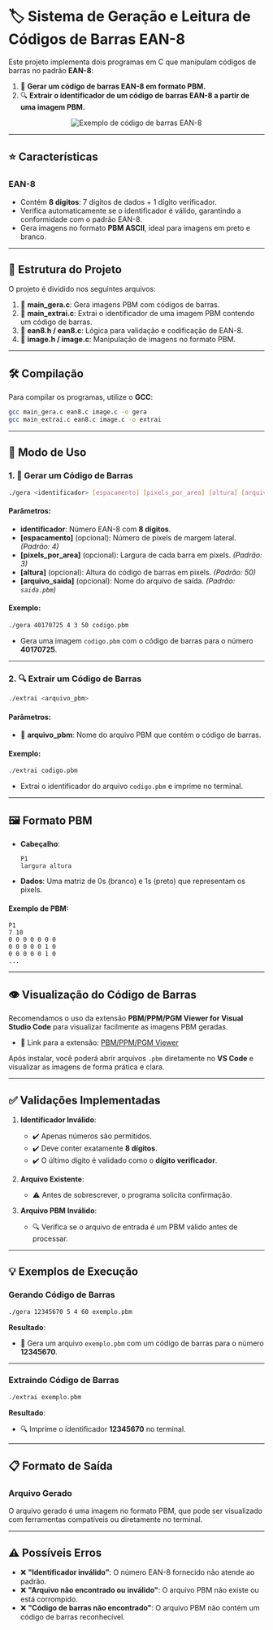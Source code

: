 # 🏷️ **Sistema de Geração e Leitura de Códigos de Barras EAN-8**
Este projeto implementa dois programas em C que manipulam códigos de barras no padrão **EAN-8**:
1. 🎨 **Gerar um código de barras EAN-8 em formato PBM.**
2. 🔍 **Extrair o identificador de um código de barras EAN-8 a partir de uma imagem PBM.**

<div align="center">
  <img src="https://pt.activebarcode.com/codes/imagesmainexample/ean8.gif" alt="Exemplo de código de barras EAN-8">
</div>

---

## ⭐ **Características**
### EAN-8
- Contém **8 dígitos**: 7 dígitos de dados + 1 dígito verificador.
- Verifica automaticamente se o identificador é válido, garantindo a conformidade com o padrão EAN-8.
- Gera imagens no formato **PBM ASCII**, ideal para imagens em preto e branco.

---

## 📁 **Estrutura do Projeto**
O projeto é dividido nos seguintes arquivos:
1. 📄 **main_gera.c**: Gera imagens PBM com códigos de barras.
2. 📄 **main_extrai.c**: Extrai o identificador de uma imagem PBM contendo um código de barras.
3. 📄 **ean8.h / ean8.c**: Lógica para validação e codificação de EAN-8.
4. 📄 **image.h / image.c**: Manipulação de imagens no formato PBM.

---

## 🛠️ **Compilação**
Para compilar os programas, utilize o **GCC**:
```bash
gcc main_gera.c ean8.c image.c -o gera
gcc main_extrai.c ean8.c image.c -o extrai
```

---

## 📖 **Modo de Uso**

### 1. 🎨 **Gerar um Código de Barras**
```bash
./gera <identificador> [espacamento] [pixels_por_area] [altura] [arquivo_saida]
```
#### **Parâmetros**:
- **identificador**: Número EAN-8 com **8 dígitos**.
- **[espacamento]** (opcional): Número de pixels de margem lateral. *(Padrão: 4)*
- **[pixels_por_area]** (opcional): Largura de cada barra em pixels. *(Padrão: 3)*
- **[altura]** (opcional): Altura do código de barras em pixels. *(Padrão: 50)*
- **[arquivo_saida]** (opcional): Nome do arquivo de saída. *(Padrão: `saida.pbm`)*

#### **Exemplo**:
```bash
./gera 40170725 4 3 50 codigo.pbm
```
- Gera uma imagem `codigo.pbm` com o código de barras para o número **40170725**.

---

### 2. 🔍 **Extrair um Código de Barras**
```bash
./extrai <arquivo_pbm>
```
#### **Parâmetros**:
- 📄 **arquivo_pbm**: Nome do arquivo PBM que contém o código de barras.

#### **Exemplo**:
```bash
./extrai codigo.pbm
```
- Extrai o identificador do arquivo `codigo.pbm` e imprime no terminal.

---

## 🖼️ **Formato PBM**
- **Cabeçalho**:
  ```
  P1
  largura altura
  ```
- **Dados**:
  Uma matriz de 0s (branco) e 1s (preto) que representam os pixels.

#### **Exemplo de PBM**:
```pbm
P1
7 10
0 0 0 0 0 0 0
0 0 0 0 0 1 0
0 0 0 0 0 1 0
...
```

---

## 👁️ **Visualização do Código de Barras**
Recomendamos o uso da extensão **PBM/PPM/PGM Viewer for Visual Studio Code** para visualizar facilmente as imagens PBM geradas.  
- 🔗 Link para a extensão: [PBM/PPM/PGM Viewer](https://marketplace.visualstudio.com/items?itemName=dwayne.simple-pbm-viewer)

Após instalar, você poderá abrir arquivos `.pbm` diretamente no **VS Code** e visualizar as imagens de forma prática e clara.

---

## ✅ **Validações Implementadas**
1. **Identificador Inválido**:
   - ✔️ Apenas números são permitidos.
   - ✔️ Deve conter exatamente **8 dígitos**.
   - ✔️ O último dígito é validado como o **dígito verificador**.

2. **Arquivo Existente**:
   - ⚠️ Antes de sobrescrever, o programa solicita confirmação.

3. **Arquivo PBM Inválido**:
   - 🔍 Verifica se o arquivo de entrada é um PBM válido antes de processar.

---

## 💡 **Exemplos de Execução**

### Gerando Código de Barras
```bash
./gera 12345670 5 4 60 exemplo.pbm
```
**Resultado**:
- 🎨 Gera um arquivo `exemplo.pbm` com um código de barras para o número **12345670**.

---

### Extraindo Código de Barras
```bash
./extrai exemplo.pbm
```
**Resultado**:
- 🔍 Imprime o identificador **12345670** no terminal.

---

## 📋 **Formato de Saída**
### Arquivo Gerado
O arquivo gerado é uma imagem no formato PBM, que pode ser visualizado com ferramentas compatíveis ou diretamente no terminal.

---

## ⚠️ **Possíveis Erros**
- ❌ **"Identificador inválido"**: O número EAN-8 fornecido não atende ao padrão.
- ❌ **"Arquivo não encontrado ou inválido"**: O arquivo PBM não existe ou está corrompido.
- ❌ **"Código de barras não encontrado"**: O arquivo PBM não contém um código de barras reconhecível.

